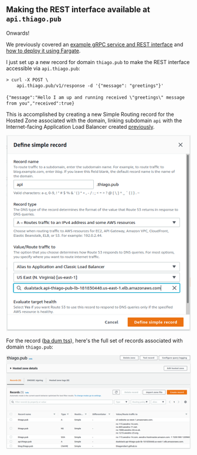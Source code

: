 ## Making the REST interface available at `api.thiago.pub`

Onwards!
 
We previously covered an
[example gRPC service and REST interface](/2022/01/04/grpc-example.html) and
[how to deploy it using Fargate](/2022/01/06/fargate.html).

I just set up a new record for domain `thiago.pub` to make the REST interface
accessible via `api.thiago.pub`:

```
> curl -X POST \
    api.thiago.pub/v1/response -d '{"message": "greetings"}'

{"message":"Hello I am up and running received \"greetings\" message from you","received":true}
```

This is accomplished by creating a new Simple Routing record for the Hosted Zone
associated with the domain, linking subdomain `api` with the Internet-facing
Application Load Balancer created [previously](/2022/01/06/fargate.html#load-balancer). 

<p align="center"> 
  <img src="/images/api_thiago_pub-hz-record.png" title="Create a new record for the domain" width="" />
</p>

For the record ([ba dum tss](https://www.youtube.com/watch?v=6zXDo4dL7SU)), here's the full set of records associated with domain `thiago.pub`:

<p align="center"> 
  <img src="/images/api_thiago_pub-hz-overview.png" title="All records associated with the domain" width="" />
</p>
